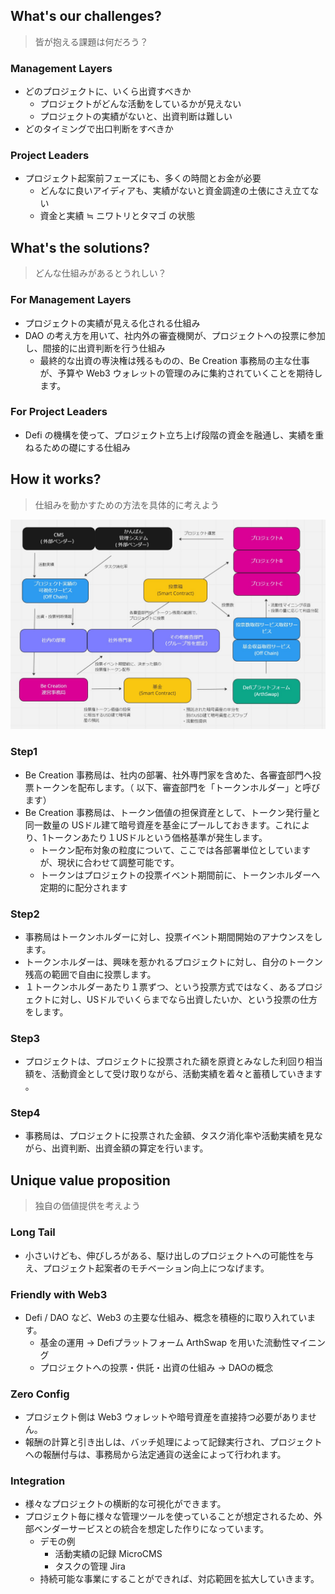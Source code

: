 ## What's our challenges?
> 皆が抱える課題は何だろう？

### Management Layers
 - どのプロジェクトに、いくら出資すべきか
     - プロジェクトがどんな活動をしているかが見えない
	 - プロジェクトの実績がないと、出資判断は難しい
- どのタイミングで出口判断をすべきか
   
### Project Leaders 
- プロジェクト起案前フェーズにも、多くの時間とお金が必要
   - どんなに良いアイディアも、実績がないと資金調達の土俵にさえ立てない
   - 資金と実績 ≒ ニワトリとタマゴ の状態

## What's the solutions? 
> どんな仕組みがあるとうれしい？

### For Management Layers
- プロジェクトの実績が見える化される仕組み
- DAO の考え方を用いて、社内外の審査機関が、プロジェクトへの投票に参加し、間接的に出資判断を行う仕組み
  - 最終的な出資の専決権は残るものの、Be Creation 事務局の主な仕事が、予算や Web3 ウォレットの管理のみに集約されていくことを期待します。

### For Project Leaders
- Defi の機構を使って、プロジェクト立ち上げ段階の資金を融通し、実績を重ねるための礎にする仕組み

## How it works?
> 仕組みを動かすための方法を具体的に考えよう
 
![サービス概念図](./docs/abstract.jpg)

### Step1 
- Be Creation 事務局は、社内の部署、社外専門家を含めた、各審査部門へ投票トークンを配布します。（ 以下、審査部門を「トークンホルダー」と呼びます）
 -  Be Creation 事務局は、トークン価値の担保資産として、トークン発行量と同一数量の USドル建て暗号資産を基金にプールしておきます。これにより、1トークンあたり１USドルという価格基準が発生します。
    -  トークン配布対象の粒度について、ここでは各部署単位としていますが、現状に合わせて調整可能です。
    - トークンはプロジェクトの投票イベント期間前に、トークンホルダーへ定期的に配分されます

### Step2
- 事務局はトークンホルダーに対し、投票イベント期間開始のアナウンスをします。
- トークンホルダーは、興味を惹かれるプロジェクトに対し、自分のトークン残高の範囲で自由に投票します。
- １トークンホルダーあたり１票ずつ、という投票方式ではなく、あるプロジェクトに対し、USドルでいくらまでなら出資したいか、という投票の仕方をします。

### Step3
- プロジェクトは、プロジェクトに投票された額を原資とみなした利回り相当額を、活動資金として受け取りながら、活動実績を着々と蓄積していきます 。

### Step4
- 事務局は、プロジェクトに投票された金額、タスク消化率や活動実績を見ながら、出資判断、出資金額の算定を行います。

## Unique value proposition

> 独自の価値提供を考えよう

### Long Tail
- 小さいけども、伸びしろがある、駆け出しのプロジェクトへの可能性を与え、プロジェクト起案者のモチベーション向上につなげます。

### Friendly with Web3
- Defi / DAO など、Web3 の主要な仕組み、概念を積極的に取り入れています。
	- 基金の運用 → Defiプラットフォーム ArthSwap を用いた流動性マイニング
	- プロジェクトへの投票・供託・出資の仕組み → DAOの概念

### Zero Config
 - プロジェクト側は Web3 ウォレットや暗号資産を直接持つ必要がありません。
 - 報酬の計算と引き出しは、バッチ処理によって記録実行され、プロジェクトへの報酬付与は、事務局から法定通貨の送金によって行われます。

### Integration
   - 様々なプロジェクトの横断的な可視化ができます。
   - プロジェクト毎に様々な管理ツールを使っていることが想定されるため、外部ベンダーサービスとの統合を想定した作りになっています。   
       - デモの例
          - 活動実績の記録 MicroCMS 
          - タスクの管理 Jira
       - 持続可能な事業にすることができれば、対応範囲を拡大していきます。